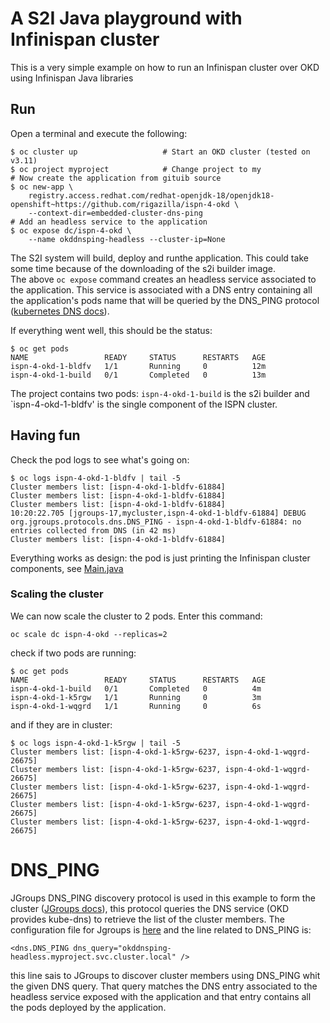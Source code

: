 # A S2I Java playground with Infinispan cluster
This is a very simple example on how to run an Infinispan cluster over OKD using Infinispan Java libraries
## Run
Open a terminal and execute the following:
```
$ oc cluster up                   # Start an OKD cluster (tested on v3.11)
$ oc project myproject            # Change project to my
# Now create the application from gituib source
$ oc new-app \
    registry.access.redhat.com/redhat-openjdk-18/openjdk18-openshift~https://github.com/rigazilla/ispn-4-okd \
    --context-dir=embedded-cluster-dns-ping
# Add an headless service to the application    
$ oc expose dc/ispn-4-okd \
    --name okddnsping-headless --cluster-ip=None
```
The S2I system will build, deploy and runthe application. This could take some time because of the downloading of the s2i builder image.  
The above `oc expose` command creates an headless service associated to the application. This service is associated with a DNS entry containing all the application's pods name that will be queried by the DNS_PING protocol ([kubernetes DNS docs](https://kubernetes.io/docs/concepts/services-networking/dns-pod-service/#services)).

If everything went well, this should be the status:
```
$ oc get pods
NAME                 READY     STATUS      RESTARTS   AGE
ispn-4-okd-1-bldfv   1/1       Running     0          12m
ispn-4-okd-1-build   0/1       Completed   0          13m
```
The project contains two pods: `ispn-4-okd-1-build` is the s2i builder and `ispn-4-okd-1-bldfv' is the single component of the ISPN cluster.

## Having fun
Check the pod logs to see what's going on:
```
$ oc logs ispn-4-okd-1-bldfv | tail -5
Cluster members list: [ispn-4-okd-1-bldfv-61884]
Cluster members list: [ispn-4-okd-1-bldfv-61884]
Cluster members list: [ispn-4-okd-1-bldfv-61884]
10:20:22.705 [jgroups-17,mycluster,ispn-4-okd-1-bldfv-61884] DEBUG org.jgroups.protocols.dns.DNS_PING - ispn-4-okd-1-bldfv-61884: no entries collected from DNS (in 42 ms)
Cluster members list: [ispn-4-okd-1-bldfv-61884]
```
Everything works as design: the pod is just printing the Infinispan cluster components, see [Main.java](https://github.com/rigazilla/ispn-4-okd/blob/master/embedded-cluster-dns-ping/src/main/java/org/infinispan/tutorial/okddnsping/Main.java)
### Scaling the cluster
We can now scale the cluster to 2 pods.
Enter this command:
```
oc scale dc ispn-4-okd --replicas=2
```
check if two pods are running:
```
$ oc get pods
NAME                 READY     STATUS      RESTARTS   AGE
ispn-4-okd-1-build   0/1       Completed   0          4m
ispn-4-okd-1-k5rgw   1/1       Running     0          3m
ispn-4-okd-1-wqgrd   1/1       Running     0          6s
```
and if they are in cluster:
```
$ oc logs ispn-4-okd-1-k5rgw | tail -5
Cluster members list: [ispn-4-okd-1-k5rgw-6237, ispn-4-okd-1-wqgrd-26675]
Cluster members list: [ispn-4-okd-1-k5rgw-6237, ispn-4-okd-1-wqgrd-26675]
Cluster members list: [ispn-4-okd-1-k5rgw-6237, ispn-4-okd-1-wqgrd-26675]
Cluster members list: [ispn-4-okd-1-k5rgw-6237, ispn-4-okd-1-wqgrd-26675]
Cluster members list: [ispn-4-okd-1-k5rgw-6237, ispn-4-okd-1-wqgrd-26675]
```
# DNS_PING
JGroups DNS_PING discovery protocol is used in this example to form the cluster ([JGroups docs](http://jgroups.org/manual4/index.html#_dns_ping)), this protocol queries the DNS service (OKD provides kube-dns) to retrieve the list of the cluster members. The configuration file for Jgroups is [here](https://github.com/rigazilla/ispn-4-okd/blob/master/embedded-cluster-dns-ping/src/main/resources/cluster-dns-ping.xml) and the line related to DNS_PING is:
```
<dns.DNS_PING dns_query="okddnsping-headless.myproject.svc.cluster.local" />
```
this line sais to JGroups to discover cluster members using DNS_PING whit the given DNS query. That query matches the DNS entry associated to the headless service exposed with the application and that entry contains all the pods deployed by the application.

